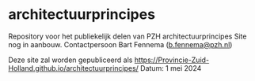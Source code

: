 # architectuurprincipes
Repository voor het publiekelijk delen van PZH architectuurprincipes
Site nog in aanbouw. Contactpersoon Bart Fennema (b.fennema@pzh.nl)

Deze site zal worden gepubliceerd als https://Provincie-Zuid-Holland.github.io/architectuurprincipes/
Datum: 1 mei 2024